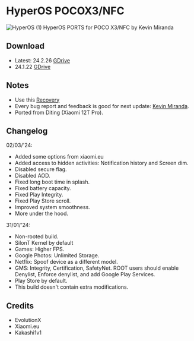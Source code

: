 # HyperOS POCOX3/NFC
![HyperOS (1)](https://github.com/KevinMiranda26/HyperOS-POCOX3-NFC/assets/83476983/5d6b4d38-80e1-4f80-b8e3-3da794536502)
HyperOS PORTS for POCO X3/NFC by Kevin Miranda

## Download
- Latest: 24.2.26 [GDrive](https://drive.google.com/file/d/1WG8INpBIniDFlvc128qkXaC68zBf-u7S/view?usp=sharing)
- 24.1.22 [GDrive](https://drive.google.com/file/d/1hMuN1FrKVbmY8Mfz5eqyq9cLAHcoAPyF/view?usp=drive_link)

## Notes
- Use this [Recovery](https://t.me/POCOHUB_Cloud/2148)
- Every bug report and feedback is good for next update: [Kevin Miranda](https://t.me/KevinMirandaPasiche).
- Ported from Diting (Xiaomi 12T Pro).

## Changelog
02/03/'24:
- Added some options from xiaomi.eu
- Added access to hidden activities: Notification history and Screen dim.
- Disabled secure flag.
- Disabled AOD.
- Fixed long boot time in splash.
- Fixed battery capacity.
- Fixed Play Integrity.
- Fixed Play Store scroll.
- Improved system smoothness.
- More under the hood.

31/01/'24:
- Non-rooted build.
- SilonT Kernel by default
- Games: Higher FPS.
- Google Photos: Unlimited Storage.
- Netflix: Spoof device as a different model.
- GMS: Integrity, Certification, SafetyNet. ROOT users should enable Denylist, Enforce denylist, and add Google Play Services.
- Play Store by default.
- This build doesn't contain extra modifications.

## Credits
- EvolutionX
- Xiaomi.eu
- Kakashi1v1



